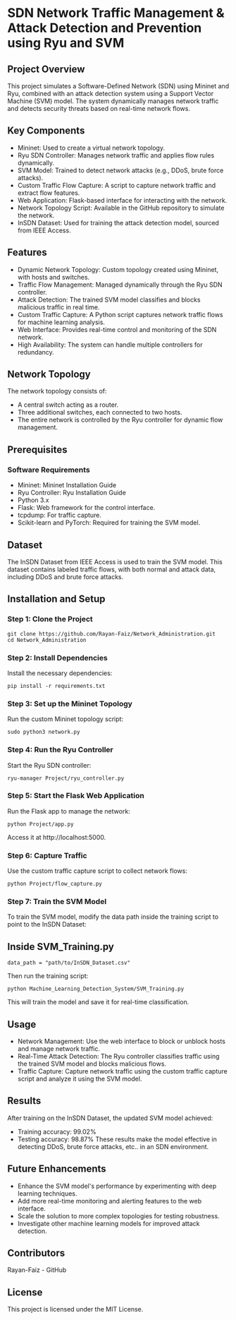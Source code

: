 # SDN Network Traffic Management & Attack Detection and Prevention using Ryu and SVM

## Project Overview
This project simulates a Software-Defined Network (SDN) using Mininet and Ryu, combined with an attack detection system using a Support Vector Machine (SVM) model. The system dynamically manages network traffic and detects security threats based on real-time network flows.

## Key Components
- Mininet: Used to create a virtual network topology.
- Ryu SDN Controller: Manages network traffic and applies flow rules dynamically.
- SVM Model: Trained to detect network attacks (e.g., DDoS, brute force attacks).
- Custom Traffic Flow Capture: A script to capture network traffic and extract flow features.
- Web Application: Flask-based interface for interacting with the network.
- Network Topology Script: Available in the GitHub repository to simulate the network.
- InSDN Dataset: Used for training the attack detection model, sourced from IEEE Access.

## Features
- Dynamic Network Topology: Custom topology created using Mininet, with hosts and switches.
- Traffic Flow Management: Managed dynamically through the Ryu SDN controller.
- Attack Detection: The trained SVM model classifies and blocks malicious traffic in real time.
- Custom Traffic Capture: A Python script captures network traffic flows for machine learning analysis.
- Web Interface: Provides real-time control and monitoring of the SDN network.
- High Availability: The system can handle multiple controllers for redundancy.

## Network Topology
The network topology consists of:
- A central switch acting as a router.
- Three additional switches, each connected to two hosts.
- The entire network is controlled by the Ryu controller for dynamic flow management.

## Prerequisites

### Software Requirements
- Mininet: Mininet Installation Guide
- Ryu Controller: Ryu Installation Guide
- Python 3.x
- Flask: Web framework for the control interface.
- tcpdump: For traffic capture.
- Scikit-learn and PyTorch: Required for training the SVM model.

## Dataset
The InSDN Dataset from IEEE Access is used to train the SVM model. This dataset contains labeled traffic flows, with both normal and attack data, including DDoS and brute force attacks.

## Installation and Setup

### Step 1: Clone the Project
```
git clone https://github.com/Rayan-Faiz/Network_Administration.git
cd Network_Administration
```

### Step 2: Install Dependencies
Install the necessary dependencies:
```
pip install -r requirements.txt
```

### Step 3: Set up the Mininet Topology
Run the custom Mininet topology script:
```
sudo python3 network.py
```

### Step 4: Run the Ryu Controller
Start the Ryu SDN controller:
```
ryu-manager Project/ryu_controller.py
```

### Step 5: Start the Flask Web Application
Run the Flask app to manage the network:
```
python Project/app.py
```
Access it at http://localhost:5000.

### Step 6: Capture Traffic
Use the custom traffic capture script to collect network flows:
```
python Project/flow_capture.py
```

### Step 7: Train the SVM Model
To train the SVM model, modify the data path inside the training script to point to the InSDN Dataset:

## Inside SVM_Training.py
```
data_path = "path/to/InSDN_Dataset.csv"
```
Then run the training script:
```
python Machine_Learning_Detection_System/SVM_Training.py
```
This will train the model and save it for real-time classification.

## Usage
- Network Management: Use the web interface to block or unblock hosts and manage network traffic.
- Real-Time Attack Detection: The Ryu controller classifies traffic using the trained SVM model and blocks malicious flows.
- Traffic Capture: Capture network traffic using the custom traffic capture script and analyze it using the SVM model.

## Results
After training on the InSDN Dataset, the updated SVM model achieved:
- Training accuracy: 99.02%
- Testing accuracy: 98.87%
These results make the model effective in detecting DDoS, brute force attacks, etc.. in an SDN environment.

## Future Enhancements
- Enhance the SVM model's performance by experimenting with deep learning techniques.
- Add more real-time monitoring and alerting features to the web interface.
- Scale the solution to more complex topologies for testing robustness.
- Investigate other machine learning models for improved attack detection.

## Contributors
Rayan-Faiz - GitHub

## License
This project is licensed under the MIT License.

